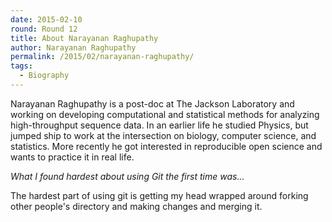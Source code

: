 ```yaml
---
date: 2015-02-10
round: Round 12
title: About Narayanan Raghupathy
author: Narayanan Raghupathy
permalink: /2015/02/narayanan-raghupathy/
tags:
  - Biography
---
```

Narayanan Raghupathy is a post-doc at The Jackson Laboratory and working on developing computational and statistical methods for analyzing high-throughput sequence data. In an earlier life he studied Physics, but jumped ship to work at the intersection on biology, computer science, and statistics. More recently he got interested in reproducible open science and wants to practice it in real life.

*What I found hardest about using Git the first time was...*

The hardest part of using git is getting my head wrapped around forking other people's directory and making changes and merging it. 


